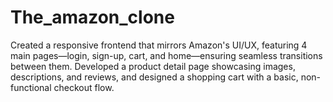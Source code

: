 # The_amazon_clone

Created a responsive frontend that mirrors Amazon's UI/UX, featuring 4 main pages—login, sign-up, cart, and home—ensuring seamless transitions between them. Developed a product detail page showcasing images, descriptions, and reviews, and designed a shopping cart with a basic, non-functional checkout flow.



